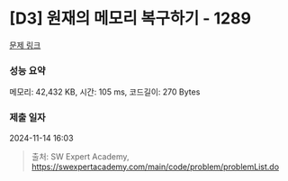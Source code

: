 # [D3] 원재의 메모리 복구하기 - 1289 

[문제 링크](https://swexpertacademy.com/main/code/problem/problemDetail.do?contestProbId=AV19AcoKI9sCFAZN) 

### 성능 요약

메모리: 42,432 KB, 시간: 105 ms, 코드길이: 270 Bytes

### 제출 일자

2024-11-14 16:03



> 출처: SW Expert Academy, https://swexpertacademy.com/main/code/problem/problemList.do